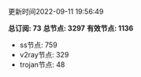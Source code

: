 更新时间2022-09-11 19:56:49

**总订阅: 73**
**总节点: 3297**
**有效节点: 1136**
- ss节点: 759
- v2ray节点: 329
- trojan节点: 48
